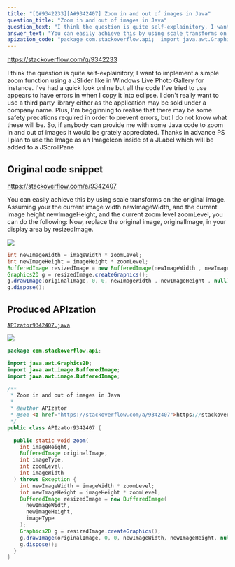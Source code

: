 ```yaml
---
title: "[Q#9342233][A#9342407] Zoom in and out of images in Java"
question_title: "Zoom in and out of images in Java"
question_text: "I think the question is quite self-explainitory, I want to implement a simple zoom function using a JSlider like in Windows Live Photo Gallery for instance. I've had a quick look online but all the code I've tried to use appears to have errors in when I copy it into eclipse. I don't really want to use a third party library either as the application may be sold under a company name. Plus, I'm begginning to realise that there may be some safety precations required in order to prevent errors, but I do not know what these will be. So, if anybody can provide me with some Java code to zoom in and out of images it would be grately appreciated. Thanks in advance PS I plan to use the Image as an ImageIcon inside of a JLabel which will be added to a JScrollPane"
answer_text: "You can easily achieve this by using scale transforms on the original image.  Assuming your the current image width newImageWidth, and the current image height newImageHeight, and the current zoom level zoomLevel, you can do the following: Now, replace the original image, originalImage, in your display area by resizedImage."
apization_code: "package com.stackoverflow.api;  import java.awt.Graphics2D; import java.awt.image.BufferedImage; import java.awt.image.BufferedImage;  /**  * Zoom in and out of images in Java  *  * @author APIzator  * @see <a href=\"https://stackoverflow.com/a/9342407\">https://stackoverflow.com/a/9342407</a>  */ public class APIzator9342407 {    public static void zoom(     int imageHeight,     BufferedImage originalImage,     int imageType,     int zoomLevel,     int imageWidth   ) throws Exception {     int newImageWidth = imageWidth * zoomLevel;     int newImageHeight = imageHeight * zoomLevel;     BufferedImage resizedImage = new BufferedImage(       newImageWidth,       newImageHeight,       imageType     );     Graphics2D g = resizedImage.createGraphics();     g.drawImage(originalImage, 0, 0, newImageWidth, newImageHeight, null);     g.dispose();   } }"
---
```


https://stackoverflow.com/q/9342233

I think the question is quite self-explainitory, I want to implement a simple zoom function using a JSlider like in Windows Live Photo Gallery for instance.
I&#x27;ve had a quick look online but all the code I&#x27;ve tried to use appears to have errors in when I copy it into eclipse. I don&#x27;t really want to use a third party library either as the application may be sold under a company name. Plus, I&#x27;m begginning to realise that there may be some safety precations required in order to prevent errors, but I do not know what these will be.
So, if anybody can provide me with some Java code to zoom in and out of images it would be grately appreciated.
Thanks in advance
PS I plan to use the Image as an ImageIcon inside of a JLabel which will be added to a JScrollPane



## Original code snippet

https://stackoverflow.com/a/9342407

You can easily achieve this by using scale transforms on the original image. 
Assuming your the current image width newImageWidth, and the current image height newImageHeight, and the current zoom level zoomLevel, you can do the following:
Now, replace the original image, originalImage, in your display area by resizedImage.

<div class="code-logo"><img src="/stackoverflow.png" /></div>

```java
int newImageWidth = imageWidth * zoomLevel;
int newImageHeight = imageHeight * zoomLevel;
BufferedImage resizedImage = new BufferedImage(newImageWidth , newImageHeight, imageType);
Graphics2D g = resizedImage.createGraphics();
g.drawImage(originalImage, 0, 0, newImageWidth , newImageHeight , null);
g.dispose();
```

## Produced APIzation

[`APIzator9342407.java`](https://github.com/pasqualesalza/apization-temp-data/raw/master/search/APIzator9342407.java)

<div class="code-logo"><img src="/apizator.png" /></div>

```java
package com.stackoverflow.api;

import java.awt.Graphics2D;
import java.awt.image.BufferedImage;
import java.awt.image.BufferedImage;

/**
 * Zoom in and out of images in Java
 *
 * @author APIzator
 * @see <a href="https://stackoverflow.com/a/9342407">https://stackoverflow.com/a/9342407</a>
 */
public class APIzator9342407 {

  public static void zoom(
    int imageHeight,
    BufferedImage originalImage,
    int imageType,
    int zoomLevel,
    int imageWidth
  ) throws Exception {
    int newImageWidth = imageWidth * zoomLevel;
    int newImageHeight = imageHeight * zoomLevel;
    BufferedImage resizedImage = new BufferedImage(
      newImageWidth,
      newImageHeight,
      imageType
    );
    Graphics2D g = resizedImage.createGraphics();
    g.drawImage(originalImage, 0, 0, newImageWidth, newImageHeight, null);
    g.dispose();
  }
}

```